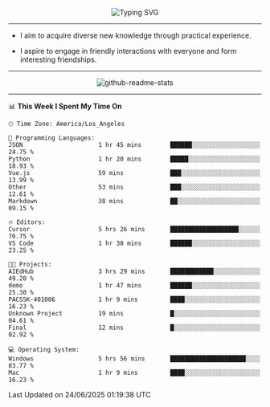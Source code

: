 <p align="center">
  <img src="https://readme-typing-svg.demolab.com?font=Fira+Code&weight=500&size=32&duration=2500&pause=1600&center=true&vCenter=true&random=false&width=1024&height=64&lines=Hi+there+%F0%9F%91%8B;I'm+delighted+you+could+make+it+here+%F0%9F%8E%89;I'm+Harry%2C+a+college+student+still+finding+my+way" alt="Typing SVG" />
</p>


---


- I aim to acquire diverse new knowledge through practical experience.

- I aspire to engage in friendly interactions with everyone and form interesting friendships.


---


<p align="center">
  <img src="https://github-readme-stats.vercel.app/api?username=Harry-Jing&show_icons=true" alt="github-readme-stats"/>
</p>


---

<!--START_SECTION:waka-->
📊 **This Week I Spent My Time On** 

```text
🕑︎ Time Zone: America/Los_Angeles

💬 Programming Languages: 
JSON                     1 hr 45 mins        ██████░░░░░░░░░░░░░░░░░░░   24.75 % 
Python                   1 hr 20 mins        █████░░░░░░░░░░░░░░░░░░░░   18.93 % 
Vue.js                   59 mins             ███░░░░░░░░░░░░░░░░░░░░░░   13.99 % 
Other                    53 mins             ███░░░░░░░░░░░░░░░░░░░░░░   12.61 % 
Markdown                 38 mins             ██░░░░░░░░░░░░░░░░░░░░░░░   09.15 % 

🔥 Editors: 
Cursor                   5 hrs 26 mins       ███████████████████░░░░░░   76.75 % 
VS Code                  1 hr 38 mins        ██████░░░░░░░░░░░░░░░░░░░   23.25 % 

🐱‍💻 Projects: 
AIEdHub                  3 hrs 29 mins       ████████████░░░░░░░░░░░░░   49.20 % 
demo                     1 hr 47 mins        ██████░░░░░░░░░░░░░░░░░░░   25.30 % 
PACSSK-401006            1 hr 9 mins         ████░░░░░░░░░░░░░░░░░░░░░   16.23 % 
Unknown Project          19 mins             █░░░░░░░░░░░░░░░░░░░░░░░░   04.61 % 
Final                    12 mins             █░░░░░░░░░░░░░░░░░░░░░░░░   02.92 % 

💻 Operating System: 
Windows                  5 hrs 56 mins       █████████████████████░░░░   83.77 % 
Mac                      1 hr 9 mins         ████░░░░░░░░░░░░░░░░░░░░░   16.23 % 
```


 Last Updated on 24/06/2025 01:19:38 UTC
<!--END_SECTION:waka-->
